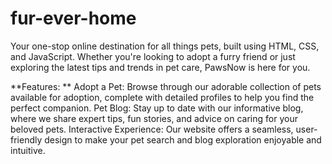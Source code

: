 # fur-ever-home
Your one-stop online destination for all things pets, built using HTML, CSS, and JavaScript. Whether you're looking to adopt a furry friend or just exploring the latest tips and trends in pet care, PawsNow is here for you. 


**Features: ** 
Adopt a Pet: Browse through our adorable collection of pets available for adoption, complete with detailed profiles to help you find the perfect companion.
Pet Blog: Stay up to date with our informative blog, where we share expert tips, fun stories, and advice on caring for your beloved pets.
Interactive Experience: Our website offers a seamless, user-friendly design to make your pet search and blog exploration enjoyable and intuitive.
